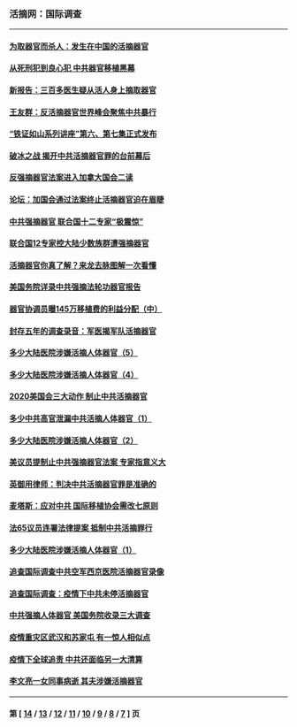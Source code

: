 ### 活摘网：国际调查
---
#### [为取器官而杀人：发生在中国的活摘器官](../../pages/nf5947/n13794731.md?08120430) 
#### [从死刑犯到良心犯 中共器官移植黑幕](../../pages/nf5947/n13764669.md?08120430) 
#### [新报告：三百多医生疑从活人身上摘取器官](../../pages/nf5947/n13703044.md?08120430) 
#### [王友群：反活摘器官世界峰会聚焦中共暴行](../../pages/nf5947/n13250738.md?08120430) 
#### [“铁证如山系列讲座”第六、第七集正式发布](../../pages/nf5947/n13106287.md?08120430) 
#### [破冰之战 揭开中共活摘器官罪的台前幕后](../../pages/nf5947/n13082457.md?08120430) 
#### [反强摘器官法案进入加拿大国会二读](../../pages/nf5947/n13033450.md?08120430) 
#### [论坛：加国会通过法案终止活摘器官迫在眉睫](../../pages/nf5947/n13029839.md?08120430) 
#### [中共强摘器官 联合国十二专家“极震惊”](../../pages/nf5947/n13024313.md?08120430) 
#### [联合国12专家控大陆少数族群遭强摘器官](../../pages/nf5947/n13023877.md?08120430) 
#### [活摘器官你真了解？来龙去脉图解一次看懂](../../pages/nf5947/n13013820.md?08120430) 
#### [美国务院详录中共强摘法轮功器官报告](../../pages/nf5947/n12944519.md?08120430) 
#### [器官协调员曝145万移植费的利益分配（中）](../../pages/nf5947/n12894547.md?08120430) 
#### [封存五年的调查录音：军医揭军队活摘器官](../../pages/nf5947/n12798692.md?08120430) 
#### [多少大陆医院涉嫌活摘人体器官（5）](../../pages/nf5947/n12768383.md?08120430) 
#### [多少大陆医院涉嫌活摘人体器官（4）](../../pages/nf5947/n12664434.md?08120430) 
#### [2020美国会三大动作 制止中共活摘器官](../../pages/nf5947/n12682004.md?08120430) 
#### [多少中共高官泄漏中共活摘人体器官（1）](../../pages/nf5947/n12671234.md?08120430) 
#### [多少大陆医院涉嫌活摘人体器官（2）](../../pages/nf5947/n12655589.md?08120430) 
#### [美议员提制止中共强摘器官法案 专家指意义大](../../pages/nf5947/n12630561.md?08120430) 
#### [英御用律师：判决中共活摘器官罪是准确的](../../pages/nf5947/n12580740.md?08120430) 
#### [麦塔斯：应对中共 国际移植协会需改七原则](../../pages/nf5947/n12514711.md?08120430) 
#### [法65议员连署法律提案 抵制中共活摘罪行](../../pages/nf5947/n12437047.md?08120430) 
#### [多少大陆医院涉嫌活摘人体器官（1）](../../pages/nf5947/n12414284.md?08120430) 
#### [追查国际调查中共空军西京医院活摘器官录像](../../pages/nf5947/n12348837.md?08120430) 
#### [追查国际调查：疫情下中共未停活摘器官](../../pages/nf5947/n12273415.md?08120430) 
#### [中共强摘人体器官 美国务院收录三大调查](../../pages/nf5947/n12181488.md?08120430) 
#### [疫情重灾区武汉和苏家屯 有一惊人相似点](../../pages/nf5947/n12150824.md?08120430) 
#### [疫情下全球追责 中共还面临另一大清算](../../pages/nf5947/n12070397.md?08120430) 
#### [李文亮一女同事病逝 其夫涉嫌活摘器官](../../pages/nf5947/n11957882.md?08120430) 

---
#### 第 [ [14](./14.md?08120430) / [13](./13.md?08120430) / [12](./12.md?08120430) / [11](./11.md?08120430) / [10](./10.md?08120430) / [9](./9.md?08120430) / [8](./8.md?08120430) / [7](./7.md?08120430) ] 页
